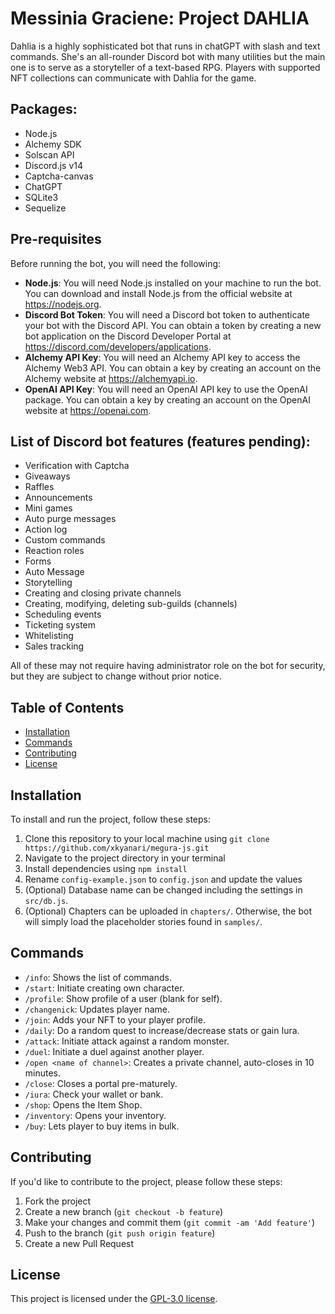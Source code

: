 # Messinia Graciene: Project DAHLIA

Dahlia is a highly sophisticated bot that runs in chatGPT with slash and text commands. She's an all-rounder Discord bot with many utilities but the main one is to serve as a storyteller of a text-based RPG. Players with supported NFT collections can communicate with Dahlia for the game.

## Packages:
- Node.js
- Alchemy SDK
- Solscan API
- Discord.js v14
- Captcha-canvas
- ChatGPT
- SQLite3
- Sequelize

## Pre-requisites
Before running the bot, you will need the following:

- **Node.js**: You will need Node.js installed on your machine to run the bot. You can download and install Node.js from the official website at https://nodejs.org.
- **Discord Bot Token**: You will need a Discord bot token to authenticate your bot with the Discord API. You can obtain a token by creating a new bot application on the Discord Developer Portal at https://discord.com/developers/applications.
- **Alchemy API Key**: You will need an Alchemy API key to access the Alchemy Web3 API. You can obtain a key by creating an account on the Alchemy website at https://alchemyapi.io.
- **OpenAI API Key**: You will need an OpenAI API key to use the OpenAI package. You can obtain a key by creating an account on the OpenAI website at https://openai.com.

## List of Discord bot features (features pending):
- Verification with Captcha
- Giveaways
- Raffles
- Announcements
- Mini games
- Auto purge messages
- Action log
- Custom commands
- Reaction roles
- Forms
- Auto Message
- Storytelling
- Creating and closing private channels
- Creating, modifying, deleting sub-guilds (channels)
- Scheduling events
- Ticketing system
- Whitelisting
- Sales tracking

All of these may not require having administrator role on the bot for security, but they are subject to change without prior notice.

## Table of Contents

- [Installation](#installation)
- [Commands](#commands)
- [Contributing](#contributing)
- [License](#license)

## Installation

To install and run the project, follow these steps:

1. Clone this repository to your local machine using `git clone https://github.com/xkyanari/megura-js.git`
2. Navigate to the project directory in your terminal
3. Install dependencies using `npm install`
4. Rename `config-example.json` to `config.json` and update the values
5. (Optional) Database name can be changed including the settings in `src/db.js`.
6. (Optional) Chapters can be uploaded in `chapters/`. Otherwise, the bot will simply load the placeholder stories found in `samples/`.

## Commands
- `/info`:  Shows the list of commands.
- `/start`:  Initiate creating own character.
- `/profile`:  Show profile of a user (blank for self).
- `/changenick`:  Updates player name.
- `/join`:  Adds your NFT to your player profile.
- `/daily`:  Do a random quest to increase/decrease stats or gain Iura.
- `/attack`:  Initiate attack against a random monster.
- `/duel`:  Initiate a duel against another player.
- `/open <name of channel>`:  Creates a private channel, auto-closes in 10 minutes.
- `/close`:  Closes a portal pre-maturely.
- `/iura`:  Check your wallet or bank.
- `/shop`:  Opens the Item Shop.
- `/inventory`:  Opens your inventory.
- `/buy`:  Lets player to buy items in bulk.

## Contributing

If you'd like to contribute to the project, please follow these steps:

1. Fork the project
2. Create a new branch (`git checkout -b feature`)
3. Make your changes and commit them (`git commit -am 'Add feature'`)
4. Push to the branch (`git push origin feature`)
5. Create a new Pull Request

## License

This project is licensed under the [GPL-3.0 license](https://opensource.org/license/gpl-3-0/).
